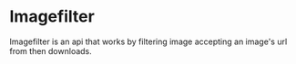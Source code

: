 # Imagefilter 

Imagefilter is an api that works by filtering image accepting an image's url from then downloads.